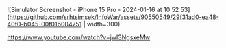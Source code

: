 ![Simulator Screenshot - iPhone 15 Pro - 2024-01-16 at 10 52 53](https://github.com/srhtsimsek/InfoWar/assets/90550549/29f31ad0-ea48-40f0-b045-00f01b004751 | width=300)

https://www.youtube.com/watch?v=jwI3NgsxeMw
